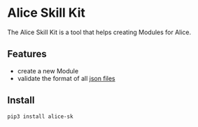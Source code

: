 # Alice Skill Kit

The Alice Skill Kit is a tool that helps creating Modules for Alice.

## Features
- create a new Module
- validate the format of all [json files](https://github.com/project-alice-powered-by-snips/ProjectAliceSkillKit/blob/master/Validation.md)

## Install
```bash
pip3 install alice-sk
```



